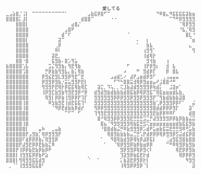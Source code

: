                                         愛してる
    ⣀⣠⣵⣿⡈⢨⡇⠀⠉⠉⠉⠉⠉⠉⠉⠉⠉⠉⠁⠀⠀⠀⠀⠀⠀⣠⣷⣯⡿⣿⠋⠉⠀⠀⠀⠀⠀⠀⠀⠀⠀⠀⠀⠀⠀⠀⠙⠿⣿⣄⠻⣯⣯⣯⣯⣽⣷⣶⣶⣶⣶⣶⣶⣶⣶⣷⣷⣷⣷⣷⣷⣷⣯⠉⠉⠁⠁⠁⠁⠁
    ⣿⣿⣿⣿⡅⣸⡇⠀⠀⠀⠀⠀⠀⠀⠀⠀⠀⠀⠀⠀⠀⠀⠀⣾⣿⣿⠉⠀⠀⠀⠀⠀⠐⠐⠀⠀⠀⠀⠀⠀⠀⠀⠀⠀⠀⠀⠀⠀⠀⠀⠉⠙⠛⡿⣻⣻⣻⣻⣷⣷⣷⣷⣷⣾⣻⣷⣻⣻⣻⣻⣻⣷⡇⠁⠉⠉⠁⠁⠁⠁
    ⠀⠀⠀⣿⣿⣿⡇⠀⠀⠀⠀⠀⠀⠀⠀⠀⠀⠀⠀⠀⣴⣿⡌⠀⠀⠀⠀⠀⠀⠀⠀⠀⠀⠀⠀⠀⠀⠀⠀⠀⠀⠀⠀⠀⠀⠀⠀⠀⠀⠀⠀⠀⠀⠈⢿⡿⣻⣻⣻⣻⣻⣻⣻⣻⣻⣻⣻⣻⣻⣻⣻⣻⣷⠉⠉⠉⠉⠁⠁⠁
    ⠀⠀⠀⣿⣿⣿⣿⠀⠀⠀⠀⠀⠀⠀⠀⠀⠀⠀⣠⣿⠟⠀⠀⠀⠀⠀⠀⠀⠀⠀⠀⠀⠀⠀⠀⠀⠀⠀⠀⠀⠀⠀⠀⠀⠀⠀⠀⠀⠀⠀⠀⠀⠀⠘⣧⡈⢿⣻⣻⣻⣻⣻⣻⣻⣻⣻⣻⣻⣻⣻⣻⣻⣷⡀⠉⠉⠉⠉⠁⠁
    ⠀⠀⠀⣿⣿⣿⣿⠀⠀⠀⠀⠀⠀⠀⠀⠀⠀⣾⠉⠏⠀⠀⠀⠀⠀⠀⠀⠀⠀⠀⠀⠀⠀⠀⠀⠀⠀⠈⠀⠀⠀⠀⠀⠀⠀⠀⠀⠀⠀⠀⠀⠀⠀⠀⠀⣿⣇⠘⢿⣻⣻⣻⣻⣻⣻⣻⣻⣻⣻⣻⣻⣻⣟⣷⠈⠉⠉⠉⠉⠁
    ⠀⠀⠀⣿⣿⣿⡇⠀⠀⠀⠀⠀⠀⠀⠀⠀⣽⠉⠀⠀⠀⠀⠀⠀⠀⠀⠀⠀⠀⠀⠀⠀⠀⠀⠀⠀⠀⠀⠀⠀⠄⠀⠀⡆⠀⠀⠀⠀⠀⠀⠀⠀⠀⠀⠀⠀⠈⣶⢹⣻⣻⣻⣻⣻⣻⣻⣻⣻⣻⣻⣻⣻⡿⣷⣯⠁⠉⠉⠉⠁
    ⠀⠀⠀⣿⣿⣿⣿⠀⠀⠀⠀⠀⠀⠀⠀⢀⡿⠀⠀⠀⠀⠀⠀⠀⠀⠀⠀⠀⠀⠀⠀⠀⠀⠀⠀⠀⠀⠀⠀⠀⠁⠀⠀⣷⣧⠀⠀⠀⠀⠀⠀⠀⠀⠀⠀⠀⣄⠀⣆⣻⡿⣻⣻⣻⣻⣻⣻⣻⣻⣻⣻⣻⡿⡿⡿⣷⠁⠉⠉⠁
    ⠀⠀⠀⣿⣿⣿⣿⠀⠀⠀⠀⠀⠀⠀⠀⠿⠇⠀⠀⠀⠀⠀⠀⠀⠀⠀⠀⠀⠀⠀⠀⠀⠀⠀⠀⠀⠀⠀⠀⠀⠀⠀⢰⣻⢻⠁⠀⠀⠀⠀⠀⠀⠀⠀⠀⠀⠀⢻⡈⣾⣻⣽⣻⣻⣻⣻⣻⣻⣻⣻⣻⣻⣻⡿⣟⣟⣷⠁⠉⠁
    ⠀⠀⠀⣿⣿⣿⣿⠀⠀⠀⠀⠀⠀⠀⣽⣟⡀⠀⠀⠀⠀⠀⠀⠀⠀⠀⠀⠀⠀⠀⠀⠀⠀⠀⠀⠀⠀⠀⠀⠀⠀⠀⢸⣾⢿⡗⠀⠀⠀⠀⠀⠀⠀⠀⠀⠀⠀⠀⠊⢶⠹⢿⣽⣻⣻⣻⣻⣻⣻⣻⣻⣻⣷⣿⡿⡿⣷⣯⠁⠁
    ⠀⠀⠀⣿⣿⠐⣿⠀⠀⠀⠀⠀⠀⠀⣯⣻⣷⠄⣿⡡⢻⣥⠀⠀⠀⠀⠀⠀⠀⠀⠀⠀⠀⠀⠀⠀⠀⠀⠀⠀⠀⠀⠀⣻⢺⣷⠀⠀⠀⢰⠀⠀⠀⠀⠀⠀⠀⠀⠀⠀⠙⢻⣟⣻⣻⣻⣻⣻⣻⣻⣻⣻⡿⡿⡿⡿⡿⣿⣯⠁
    ⣷⣿⣿⣿⣿⢡⣧⠀⠀⠀⠀⠀⠀⣩⣌⢻⣻⣷⡄⢻⣟⢻⣷⠀⠀⠀⠀⠀⠀⠀⠀⠀⠀⠀⠀⠀⠀⠋⠀⠀⠀⠀⢸⡟⡿⣻⡆⠀⠀⣺⠀⣧⠀⠀⠀⠀⠀⠀⠀⠀⠸⡀⢿⣽⣟⢿⣻⣻⣻⣻⣻⣻⣻⣟⡿⣯⣿⣿⣿⣄
    ⣿⣿⣿⣿⣿⢩⣿⠀⠀⠀⠀⠀⡛⡿⣷⣷⢻⣻⣧⡄⣷⡅⢿⣷⠀⠀⠀⠀⠀⠀⠀⠀⠀⠀⠀⠀⠴⠀⠀⠀⠛⠀⣻⣾⡿⡏⠀⠀⠀⡿⠀⣿⣧⠀⠀⠀⠀⠀⠀⠀⠀⢻⠸⡿⣻⣻⣻⣻⣻⡿⣻⣻⣷⣟⡿⡿⣿⣿⣿⣿
    ⣿⣿⣿⣿⣿⣿⣿⠀⠀⠀⠀⡿⣻⣮⣟⣻⣇⣻⣻⡿⢻⣟⠉⣟⠀⠀⠀⠀⠀⠀⠀⠀⣠⣴⣾⣃⠔⠀⣼⡟⣠⣶⣾⡿⣻⠋⠀⠀⢀⢠⣤⣤⣤⠀⠀⠀⠀⠀⠀⠀⠀⢹⣇⡿⣻⣻⣻⣻⣻⣻⣻⣻⡿⡿⣿⣿⣿⣿⣿⣿
    ⣿⣿⣿⣿⣿⣿⣿⠀⠀⠀⠀⡿⣻⣻⡿⣻⣷⡐⣭⣥⣻⣻⡟⣟⡇⠀⠀⠀⠀⠀⠀⠀⠀⠋⠙⠓⣿⣿⣭⣺⢿⡿⣻⣶⣶⣤⠞⣨⣿⣿⠚⠛⠀⠀⠀⠀⠀⠀⠀⠀⠀⡿⣻⣽⣟⣟⣻⣻⣻⡿⣻⣻⣯⡿⣿⣀⣠⣤⣶⣾
    ⣿⣿⣿⣿⣿⣿⣿⠀⠀⠀⠀⢻⣻⣻⡟⣟⢿⡗⡿⣯⣯⢿⣷⢿⣏⠀⠀⠀⣽⣍⡀⠹⢥⡀⡀⢍⣸⣷⣼⣾⣻⣻⣻⣻⡿⢷⣾⡅⠀⠀⣨⣽⡶⠁⠀⠀⠀⠀⠀⠀⠀⣻⡿⣻⣻⣻⡿⢿⣻⣯⣻⣾⣻⣟⣟⡿⣿⣿⡿⣟
    ⣿⣿⣿⣿⣿⣿⣿⠀⠀⠀⠀⢸⡿⣻⣏⣷⣻⣷⢻⣻⣟⣻⡿⠚⡿⠀⠀⣾⣻⣾⣻⣷⣾⣷⣷⣷⣾⣿⣯⣷⡿⢿⡿⣻⣯⠉⢿⣯⣶⣶⣶⣾⣧⣷⡀⠀⠀⠀⠀⠀⢸⣻⣻⣻⢿⡿⢿⡿⡿⣿⣿⣿⣿⠛⠛⠉⠉⠉⠁⠉
    ⣿⣿⣿⣿⣿⣿⣿⠀⠀⠀⠀⠀⢿⣻⡇⡿⡿⣷⢸⣻⡿⡿⡟⢹⡏⠀⠀⣻⣻⣻⣻⣻⣻⡿⡿⡿⣻⣻⡿⣻⣻⡿⣻⣻⣻⡟⠉⢻⣷⣾⣷⣷⣷⣽⣿⠀⠀⠀⠀⠃⡿⡟⡿⣻⣻⣷⠁⠁⠂⠁⠁⠁⡀⡀⠁⠁⠉⠁⠉⠁
    ⣿⣿⣿⣿⣿⢸⣿⠀⠀⠀⠀⠀⠀⠿⣳⣷⣻⣟⢸⣾⣟⣯⣯⢹⠃⠀⠀⣻⣻⣻⣻⣻⣻⣻⣻⣻⣻⣻⣻⣻⣻⣻⣻⣻⣻⣷⢁⡿⣻⣻⣻⡿⡿⠏⠁⠀⠀⣬⠏⣽⢿⣽⣿⣷⡿⡿⠉⠁⠁⠁⠁⠁⠁⠁⠈⠈⠉⠉⠉⠁
    ⣿⣿⣿⣿⣿⢸⣿⠀⠀⠀⠀⠀⠀⠀⠈⠻⡿⣟⣾⣷⣷⡿⣾⡞⠀⠀⠀⢻⡿⡿⣻⣻⣻⣻⣻⣻⣻⣻⣻⣻⣻⣻⣻⣻⣻⣿⣾⣾⡿⡿⡿⣻⡏⠀⠀⠀⣽⠁⣨⣶⣟⣿⡿⡿⡿⡿⠉⠁⠉⠉⠉⠉⠁⠈⠉⠉⠉⠉⠉⠉
    ⣿⣿⣿⣿⣿⣿⣿⠀⠀⠀⠀⠀⠀⠀⠀⠀⠀⠀⠉⠋⠉⠀⠋⠀⠀⠀⠀⢹⢻⣻⣟⣻⣻⣻⣻⣻⣻⣻⣻⣻⣻⣻⣻⣻⣻⣟⣷⡿⡿⠿⠿⠏⠀⠀⠀⠀⣾⣿⣿⣿⣻⣻⡿⡿⡿⣻⠉⠉⠉⠉⠉⠉⠉⠉⠉⠉⠉⠁⠈⠁
    ⣿⣿⣿⣿⣿⣿⣿⠀⠀⠀⠀⠀⠀⠀⠀⠀⠀⠀⠀⠀⠀⠀⠀⠀⠀⠀⠀⠀⣿⠚⢿⣻⣻⡿⡿⣻⣻⣻⣟⣛⣛⣛⣩⣉⡛⣼⣻⣻⣻⣻⡿⡿⣷⡿⣷⣷⣬⣭⡻⡿⡿⣻⣟⡿⡿⣻⠁⠁⠉⠉⠉⠉⠉⠁⠁⠁⠁⠁⠁⠁
    ⣿⣿⣿⣿⣿⢸⣿⠀⠀⠀⠀⠀⠀⠀⠀⠀⠀⠀⠀⠀⠀⠀⠀⠀⠀⠀⠀⠀⠀⣿⣦⠈⠻⣻⣻⣻⣻⣻⢿⣷⣯⣛⣫⢍⣶⣶⣶⣶⣶⣶⣶⣶⣾⣷⣯⣯⣻⣷⣻⣯⠛⢿⣿⡿⣿⣿⠁⠁⠁⠈⠁⠁⠁⠁⠁⠁⠁⠁⠁⠁
    ⣿⣿⣿⣿⣿⣿⡇⠀⠀⠀⣤⠷⠀⠀⣀⣤⣷⠀⠀⠀⠀⠀⠀⠀⠀⠀⠀⠀⠀⠘⣿⣿⣾⣷⣬⡛⠿⣷⣻⣻⣻⡿⡡⣾⠟⣥⣶⣷⣯⣭⣟⣛⣛⣻⠿⢛⣥⣷⣟⣿⣿⣯⠿⣷⣯⣭⣥⣄⣀⠀⠈⠁⠁⠁⠁⠁⠀⠀⠀⠀
    ⣿⣿⣿⣿⣿⣿⡟⣠⣻⣷⡁⢿⡿⣻⣻⣻⡟⠀⠀⠀⠀⠀⠀⠀⠀⠀⠀⠀⠀⠀⠀⢿⣿⣻⣷⣷⣷⣷⣤⣉⣛⢡⡟⣾⡿⡿⡿⢿⡿⣻⣻⡿⣫⣬⣾⣯⡿⣿⣿⣿⣿⣷⣻⣌⣿⠈⠛⣿⢿⣻⣻⣷⡀⠀⠀⠀⠀⠀⠀⠀
    ⣿⣿⣿⣿⣿⠏⣾⡿⡿⡿⣷⡌⢿⣻⣻⡿⠀⠀⠀⠀⠀⠀⠀⠀⠀⠀⠀⠀⠀⠁⠀⠀⠻⣿⢿⣷⣾⣻⡿⢿⢷⡿⣼⡿⣯⡇⠀⠀⠀⢈⣴⣻⣯⣻⣿⣷⣿⣿⣿⣿⣿⣿⣿⣿⣷⡹⣿⣿⣿⠁⠂⠈⢿⡇⠀⠀⠀⠀⠀⠀
    ⣿⣿⣿⣿⡟⣼⣻⣟⡿⡿⣟⣷⣷⣍⠿⠀⠀⠀⠀⠀⠀⠀⠀⠀⠀⠀⠀⠀⠀⠀⠁⠀⠀⠈⢿⡿⣻⣻⡿⣷⡿⣷⣶⡿⡿⠀⠀⠀⠀⠉⠛⠿⢿⣻⡿⣷⣻⣷⣟⣿⣿⣿⣿⣿⣿⣿⣇⣿⣿⣿⣿⣿⠉⣻⡀⠀⠀⠀⠀⠀
    ⣿⣿⣿⡟⢸⡿⡿⣷⣟⣷⡿⣷⡿⠟⠀⠀⠀⠀⠀⠀⠀⠀⠀⠀⠀⠀⠀⠀⠀⠀⠀⠀⠀⠀⠀⣻⡿⣻⣻⡿⢿⡿⣻⢎⠇⠀⠀⠀⠀⠀⠀⠀⢿⣟⡿⡿⣻⣷⣷⣾⣯⣿⣿⣿⣿⣿⣿⣧⠹⣿⣿⣿⣿⢻⣷⠀⠀⠀⠀⠀
    ⣿⣿⣿⡇⢸⣻⣻⣯⡿⡿⣷⠟⣵⠀⠀⠀⠀⠀⠀⠀⠀⠀⠀⠀⠀⡀⠀⠀⠀⠀⠀⠀⠀⠀⠀⢹⣽⣻⡿⣷⣯⣟⡗⣾⠀⠀⠀⠀⠀⠀⠀⠀⠀⢿⡿⡿⡿⣻⣻⣻⣷⣷⣯⣿⣿⣿⣿⣿⣯⡘⣿⣿⣿⣿⢿⣗⠀⠀⠀⠀
    ⣿⣿⣿⡇⢻⢿⣻⣻⣯⣯⣾⣻⠀⠀⠀⠀⠀⠀⠀⠀⠀⠀⠀⠀⠀⠈⠀⠀⠁⠀⠀⠀⠀⠀⠀⡅⣷⣽⣟⡿⣻⡿⡗⡇⠀⠀⠀⠀⠀⠀⠀⠀⠀⠀⠀⠻⣻⣻⣻⣻⣻⣯⣷⣯⣷⣿⣿⣿⣿⣅⣿⣿⣿⣿⠉⣷⡇⠀⠀⠀
    ⠀⡀⠈⠁⢸⣻⣻⣻⣯⣯⣿⠃⠀⠀⠀⠀⠀⠀⠀⠀⠀⠀⠀⠀⠀⠀⠀⠀⠀⠀⠀⠀⠀⠀⠀⢸⢿⣻⡿⡿⣻⡿⠈⡇⠀⠀⠀⠀⠀⠀⠀⠀⠀⠀⠀⠀⠀⣽⣻⣻⣻⣻⣷⡿⣷⣿⣿⣿⣿⣇⡅⣿⣿⣿⣿⣿⣿⠀⠀⠀
    


